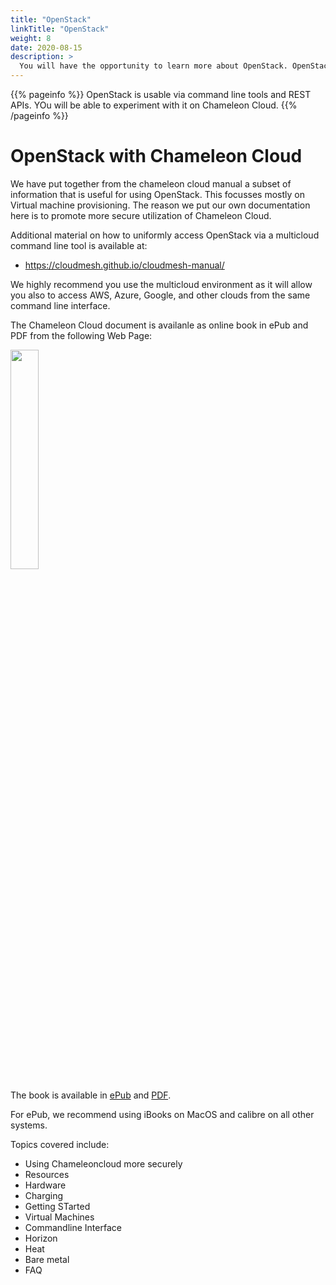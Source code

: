 ```yaml
---
title: "OpenStack"
linkTitle: "OpenStack"
weight: 8
date: 2020-08-15
description: >
  You will have the opportunity to learn more about OpenStack. OpenStack is a Cloud toolkit allowing you to do Bare metal and virtual machine provisioning. Show your user how to work through some end to end examples.
---
```


{{% pageinfo %}}
OpenStack is usable via command line tools and REST APIs. YOu will be able to experiment with it on Chameleon Cloud. 
{{% /pageinfo %}}

# OpenStack with Chameleon Cloud

We have put together from the chameleon cloud manual a subset of
information that is useful for using OpenStack. This focusses mostly
on Virtual machine provisioning. The reason we put our own
documentation here is to promote more secure utilization of Chameleon
Cloud.

Additional material on how to uniformly access OpenStack via a multicloud command line tool is available at:

* https://cloudmesh.github.io/cloudmesh-manual/

We highly recommend you use the multicloud environment as it will
allow you also to access AWS, Azure, Google, and other clouds from the
same command line interface.


The Chameleon Cloud document is availanle as online book in ePub and PDF from the
following Web Page:

[<img class="special-img-class" style="width:30%" src="https://laszewski.github.io/publication/las-20-book-chameleon/featured_hu3782322a41506db4ba5a515e3ca35328_1268655_720x0_resize_lanczos_2.png"/>](https://laszewski.github.io/publication/las-20-book-chameleon/)

The book is available in
[ePub](https://cloudmesh-community.github.io/pub/vonLaszewski-chameleon.epub)
and
[PDF](https://cloudmesh-community.github.io/pub/vonLaszewski-chameleon.pdf).

For ePub, we recommend using iBooks on MacOS and calibre on all other systems.

Topics covered include:

* Using Chameleoncloud more securely
* Resources
* Hardware
* Charging
* Getting STarted
* Virtual Machines
* Commandline Interface
* Horizon
* Heat
* Bare metal
* FAQ

